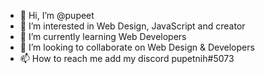 - 👋 Hi, I’m @pupeet
- 👀 I’m interested in Web Design, JavaScript and creator
- 🌱 I’m currently learning Web Developers
- 💞️ I’m looking to collaborate on Web Design & Developers
- 📫 How to reach me add my discord pupetnih#5073

<!---
pupeet/pupeet is a ✨ special ✨ repository because its `README.md` (this file) appears on your GitHub profile.
